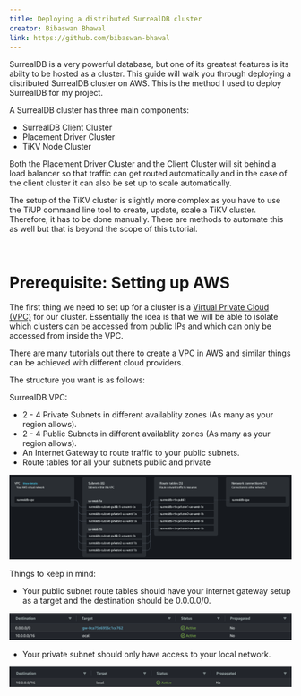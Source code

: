 ```yaml
---
title: Deploying a distributed SurrealDB cluster
creator: Bibaswan Bhawal
link: https://github.com/bibaswan-bhawal
---
```


SurrealDB is a very powerful database, but one of its greatest features is its abilty to be hosted as a cluster. This guide will walk you through deploying a distributed SurrealDB cluster on AWS. This is the method I used to deploy SurrealDB for my project.

A SurrealDB cluster has three main components:

- SurrealDB Client Cluster
- Placement Driver Cluster
- TiKV Node Cluster

Both the Placement Driver Cluster and the Client Cluster will sit behind a load balancer so that traffic can get routed automatically and in the case of the client cluster it can also be set up to scale automatically.

The setup of the TiKV cluster is slightly more complex as you have to use the TiUP command line tool to create, update, scale a TiKV cluster. Therefore, it has to be done manually. There are methods to automate this as well but that is beyond the scope of this tutorial.

<br />

# Prerequisite: Setting up AWS

The first thing we need to set up for a cluster is a [Virtual Private Cloud (VPC)](https://www.cloudflare.com/learning/cloud/what-is-a-virtual-private-cloud/) for our cluster. Essentially the idea is that we will be able to isolate which clusters can be accessed from public IPs and which can only be accessed from inside the VPC.

There are many tutorials out there to create a VPC in AWS and similar things can be achieved with different cloud providers.

The structure you want is as follows:

SurrealDB VPC:

- 2 - 4 Private Subnets in different availablity zones (As many as your region allows).
- 2 - 4 Public Subnets in different availablity zones (As many as your region allows).
- An Internet Gateway to route traffic to your public subnets.
- Route tables for all your subnets public and private

![diagram showing subnets](../assets/community/surrealdb-on-aws/diagram_1.png 'How I set up my subnets')

Things to keep in mind:

- Your public subnet route tables should have your internet gateway setup as a target and the destination should be 0.0.0.0/0.

![diagram showing public route table](../assets/community/surrealdb-on-aws/diagram_2.png 'How I set up my public route table')

- Your private subnet should only have access to your local network.

![diagram showing private route table](../assets/community/surrealdb-on-aws/diagram_3.png 'How I set up my private subnet route table')
